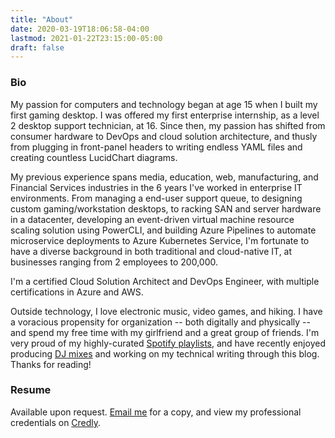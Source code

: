 ```yaml
---
title: "About"
date: 2020-03-19T18:06:58-04:00
lastmod: 2021-01-22T23:15:00-05:00
draft: false
---
```


### Bio

My passion for computers and technology began at age 15 when I built my first gaming desktop. I was offered my first enterprise internship, as a level 2 desktop support technician, at 16. Since then, my passion has shifted from consumer hardware to DevOps and cloud solution architecture, and thusly from plugging in front-panel headers to writing endless YAML files and creating countless LucidChart diagrams.

My previous experience spans media, education, web, manufacturing, and Financial Services industries in the 6 years I've worked in enterprise IT environments. From managing a end-user support queue, to designing custom gaming/workstation desktops, to racking SAN and server hardware in a datacenter, developing an event-driven virtual machine resource scaling solution using PowerCLI, and building Azure Pipelines to automate microservice deployments to Azure Kubernetes Service, I'm fortunate to have a diverse background in both traditional and cloud-native IT, at businesses ranging from 2 employees to 200,000.

I'm a certified Cloud Solution Architect and DevOps Engineer, with multiple certifications in Azure and AWS.

Outside technology, I love electronic music, video games, and hiking. I have a voracious propensity for organization -- both digitally and physically -- and spend my free time with my girlfriend and a great group of friends. I'm very proud of my highly-curated [Spotify playlists](https://open.spotify.com/user/cale1008/playlists), and have recently enjoyed producing [DJ mixes](https://www.mixcloud.com/rylanddegregory) and working on my technical writing through this blog. Thanks for reading!

### Resume

Available upon request. [Email me](mailto:contact@ryland.dev) for a copy, and view my professional credentials on [Credly](https://www.credly.com/users/ryland-degregory/badges).
